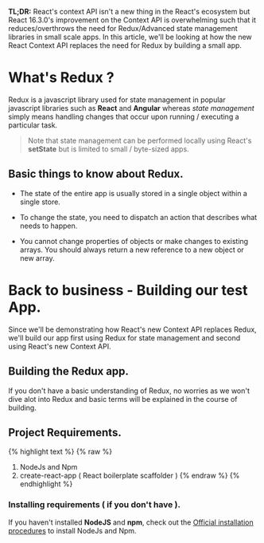 **TL;DR:** React's context API isn't a new thing in the React's ecosystem but React 16.3.0's improvement on the Context API is overwhelming such that it reduces/overthrows the need for Redux/Advanced state management libraries in small scale apps.
In this article, we'll be looking at how the new React Context API replaces the need for Redux by building a small app.
# What's Redux ?
Redux is a javascript library used for state management in popular javascript libraries such as **React** and **Angular** whereas *state management* simply means handling changes that occur upon running / executing a particular task.

> Note that state management can be performed locally using React's **setState** but is limited to small / byte-sized apps.

## Basic things to know about Redux.
+ The state of the entire app is usually stored in a single object within a single store.
- To change the state, you need to dispatch an action that describes what needs to happen.
* You cannot change properties of objects or make changes to existing arrays. You should always return a new reference to a new object or new array.

# Back to business - Building our test App.
Since we'll be demonstrating how React's new Context API replaces Redux, we'll build our app first using Redux for state management and second using React's new Context API.
## Building the Redux app.
If you don't have a basic understanding of Redux, no worries as we won't dive alot into Redux and basic terms will be explained in the course of building.
## Project Requirements.
{% highlight text %}
{% raw %}
1. NodeJs and Npm
2. create-react-app ( React boilerplate scaffolder )
{% endraw %}
{% endhighlight %}

### Installing requirements ( if you don't have ).
If you haven't installed **NodeJS** and **npm**, check out the [Official installation procedures](https://nodejs.org/en/download/) to install NodeJs and Npm.
